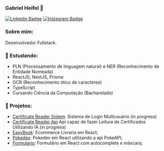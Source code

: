 ### Gabriel Heifel 👋

[![Linkedin Badge](https://img.shields.io/badge/-LinkedIn-blue?style=flat-square&logo=Linkedin&logoColor=white&link=https://www.linkedin.com/in/gabrielheifel/)](https://www.linkedin.com/in/gabrielheifel/)
[![Instagram Badge](https://img.shields.io/badge/-Instagram-000000?style=flat-square&labelColor=FFFFFF&logo=instagram&logoColor=000000&link=https://www.instagram.com/gabrielheifel/)](https://www.instagram.com/gabrielheifel/)

### Sobre mim:
Desenvolvedor Fullstack.

### :notebook_with_decorative_cover: Estudando:

  - PLN (Processamento de linguagem natural) e NER (Reconhecimento de Entidade Nomeada)
  - ReactJS, NextJS, Prisma
  - OCR (Reconhecimento ótico de caracteres)
  - TypeScript
  - Cursando Ciência da Computação (Bacharelado)

### 🚀 Projetos: 

- [Certificate Reader Sistem](https://github.com/gabrielheifel/certificate-reader): Sistema de Login Multiusuário (in progress)
- [Certificate Reader Api](https://github.com/gabrielheifel/certificate-reader-backend) Api capaz de fazer Leitura de Certificados Utilizando IA (in progress)
- [EasyBook](https://github.com/gabrielheifel/EasyBook): Ecommerce Livraria em React;
- [Pokedex](https://github.com/gabrielheifel/Pokedex): Pokedex em React utilizando a api PokeAPI;
- [Formulario](https://github.com/gabrielheifel/formulario): Formulário em React com autocomplete e máscara;
